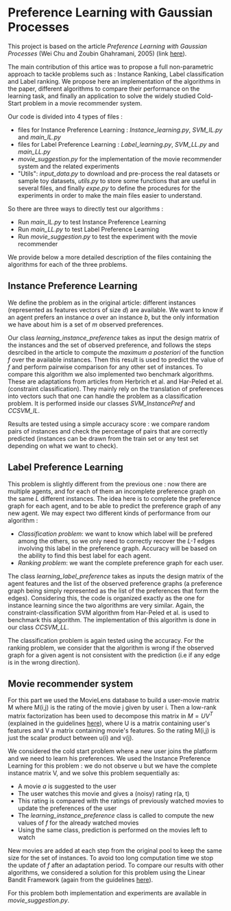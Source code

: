 # Preference Learning with Gaussian Processes 

This project is based on the article *Preference Learning with Gaussian Processes* (Wei Chu and Zoubin Ghahramani, 2005) 
(link [here](http://mlg.eng.cam.ac.uk/zoubin/papers/icml05chuwei-pl.pdf)).

The main contribution of this artice was to propose a full non-parametric approach to tackle problems such as : Instance Ranking,
Label classification and Label ranking. We propose here an implementation of the algorithms in the paper, different algorithms to
compare their performance on the learning task, and finally an application to solve the widely studied Cold-Start 
problem in a movie recommender system.
 
Our code is divided into 4 types of files :
* files for Instance Preference Learning : *Instance_learning.py*, *SVM_IL.py* and *main_IL.py* 
* files for Label Preference Learning : *Label_learning.py*, *SVM_LL.py* and *main_LL.py*
* *movie_suggestion.py* for the implementation of the movie recommender system and the related experiments
* "Utils": *input_data.py* to download and pre-process the real datasets or sample toy datasets, *utils.py* to store some
functions that are useful in several files, and finally *expe.py* to define the procedures for the experiments in 
order to make the main files easier to understand.

So there are three ways to directly test our algorithms :
* Run *main_IL.py* to test Instance Preference Learning
* Run *main_LL.py* to test Label Preference Learning
* Run *movie_suggestion.py* to test the experiment with the movie recommender

We provide below a more detailed description of the files containing the algorithms for each of the three problems.

## Instance Preference Learning

We define the problem as in the original article: different instances (represented as features vectors of size *d*) are available. We 
want to know if an agent prefers an instance *a* over an instance *b*, but the only information we have about him is a set of *m*
observed preferences. 

Our class *learning_instance_preference* takes as input the design matrix of the instances and the set of observed preference, and follows the steps desrcibed in the article to compute the *maximum a posteriori* of the function *f* over the available instances.
Then this result is used to predict the value of *f* and perform pairwise comparison for any other set of instances.
To compare this algorithm we also implemented two benchmark algorithms. These are adaptations from articles from Herbrich et al. and Har-Peled et al. (constraint classification). They mainly rely on the translation of preferences into vectors such that one can handle the problem as a classification problem. It is performed inside our classes *SVM_InstancePref* and *CCSVM_IL*.

Results are tested using a simple accuracy score : we compare random pairs of instances and check the percentage of pairs that 
are correctly predicted (instances can be drawn from the train set or any test set depending on what we want to check).

## Label Preference Learning

This problem is slightly different from the previous one : now there are multiple agents, and for each of them an incomplete preference 
graph on the same *L* different instances. The idea here is to complete the preference graph for each agent, and to be able to predict the
preference graph of any new agent. We may expect two different kinds of performance from our algorithm :
* *Classification problem*: we want to know which label will be prefered among the others, so we only need to correctly recover the *L-1*
edges involving this label in the preference graph. Accuracy will be based on the ability to find this best label for each agent.
* *Ranking problem*: we want the complete preference graph for each user.

The class *learning_label_preference* takes as inputs the design matrix of the agent features and the list of the observed preference graphs
 (a preference graph being simply represented as the list of the preferences that form the edges). Considering this, the code is organized 
exactly as the one for instance learning since the two algorithms are very similar.
Again, the constraint-classification SVM algorithm from Har-Peled et al. is used to benchmark this algorithm. The implementation of this algorithm is done in our class *CCSVM_LL*.

The classification problem is again tested using the accuracy. For the ranking problem, we consider that the algorithm is
 wrong if the observed graph for a given agent is not consistent with the prediction (i.e if any edge is in the wrong direction).

## Movie recommender system

For this part we used the MovieLens database to build a user-movie matrix M where M(i,j) is the rating of the movie j given by user i.
Then a low-rank matrix factorization has been used to decompose this matrix in $M=UV^T$ (explained in the guidelines [here](https://github.com/DBaudry/Preference_Learning/blob/master/Articles/homework%20Linear%20UCB%20MVA.pdf)), where U is a
matrix containing user's features and V a matrix containing movie's features. So the rating M(i,j) is just the scalar product between u(i)
 and v(j).

We considered the cold start problem where a new user joins the platform and we need to learn his preferences. We used the Instance
Preference Learning for this problem : we do not observe u but we have the complete instance matrix V, and we solve this problem sequentially as:
* A movie *a* is suggested to the user
* The user watches this movie and gives a (noisy) rating r(a, t)
* This rating is compared with the ratings of previously watched movies to update the preferences of the user
* The *learning_instance_preference* class is called to compute the new values of *f* for the already watched movies
* Using the same class, prediction is performed on the movies left to watch

New movies are added at each step from the original pool to keep the same size for the set of instances. To avoid too long computation time
we stop the update of *f* after an adaptation period. To compare our results with other algorithms, we considered a solution for this problem
using the Linear Bandit Framework (again from the guidelines [here](https://github.com/DBaudry/Preference_Learning/blob/master/Articles/homework%20Linear%20UCB%20MVA.pdf)).

For this problem both implementation and experiments are available in *movie_suggestion.py*.
